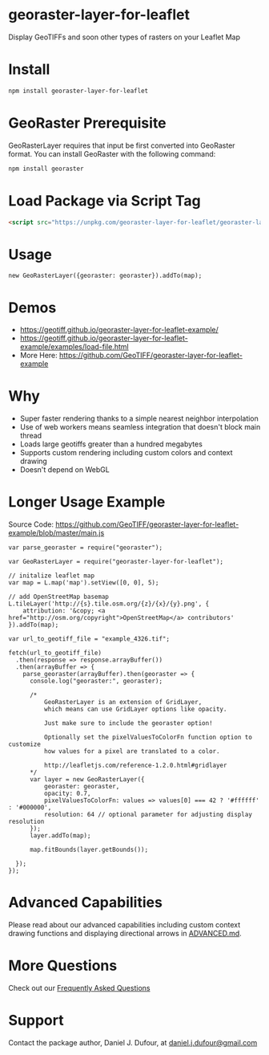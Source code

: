 # georaster-layer-for-leaflet
Display GeoTIFFs and soon other types of rasters on your Leaflet Map

# Install
```bash
npm install georaster-layer-for-leaflet
```

# GeoRaster Prerequisite
GeoRasterLayer requires that input be first converted into GeoRaster format.
You can install GeoRaster with the following command:
```bash
npm install georaster
```

# Load Package via Script Tag
```html
<script src="https://unpkg.com/georaster-layer-for-leaflet/georaster-layer-for-leaflet.browserify.min.js"></script>
```

# Usage
```
new GeoRasterLayer({georaster: georaster}).addTo(map);
```

# Demos
- https://geotiff.github.io/georaster-layer-for-leaflet-example/
- https://geotiff.github.io/georaster-layer-for-leaflet-example/examples/load-file.html
- More Here: https://github.com/GeoTIFF/georaster-layer-for-leaflet-example

# Why
- Super faster rendering thanks to a simple nearest neighbor interpolation
- Use of web workers means seamless integration that doesn't block main thread
- Loads large geotiffs greater than a hundred megabytes
- Supports custom rendering including custom colors and context drawing
- Doesn't depend on WebGL


# Longer Usage Example
Source Code: https://github.com/GeoTIFF/georaster-layer-for-leaflet-example/blob/master/main.js
```
var parse_georaster = require("georaster");

var GeoRasterLayer = require("georaster-layer-for-leaflet");

// initalize leaflet map
var map = L.map('map').setView([0, 0], 5);

// add OpenStreetMap basemap
L.tileLayer('http://{s}.tile.osm.org/{z}/{x}/{y}.png', {
    attribution: '&copy; <a href="http://osm.org/copyright">OpenStreetMap</a> contributors'
}).addTo(map);

var url_to_geotiff_file = "example_4326.tif";

fetch(url_to_geotiff_file)
  .then(response => response.arrayBuffer())
  .then(arrayBuffer => {
    parse_georaster(arrayBuffer).then(georaster => {
      console.log("georaster:", georaster);

      /*
          GeoRasterLayer is an extension of GridLayer,
          which means can use GridLayer options like opacity.

          Just make sure to include the georaster option!

          Optionally set the pixelValuesToColorFn function option to customize
          how values for a pixel are translated to a color.

          http://leafletjs.com/reference-1.2.0.html#gridlayer
      */
      var layer = new GeoRasterLayer({
          georaster: georaster,
          opacity: 0.7,
          pixelValuesToColorFn: values => values[0] === 42 ? '#ffffff' : '#000000',
          resolution: 64 // optional parameter for adjusting display resolution
      });
      layer.addTo(map);

      map.fitBounds(layer.getBounds());

  });
});
```

# Advanced Capabilities
Please read about our advanced capabilities including custom context drawing functions and displaying directional arrows in [ADVANCED.md](ADVANCED.md).

# More Questions
Check out our [Frequently Asked Questions](FAQs.md)

# Support
Contact the package author, Daniel J. Dufour, at daniel.j.dufour@gmail.com

